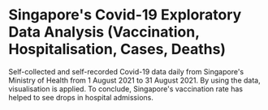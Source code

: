 # Singapore's Covid-19 Exploratory Data Analysis (Vaccination, Hospitalisation, Cases, Deaths)
Self-collected and self-recorded Covid-19 data daily from Singapore's Ministry of Health from 1 August 2021 to 31 August 2021. By using the data, visualisation is applied. To conclude, Singapore's vaccination rate has helped to see drops in hospital admissions.
